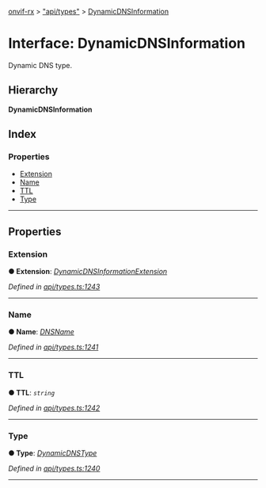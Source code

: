 [onvif-rx](../README.md) > ["api/types"](../modules/_api_types_.md) > [DynamicDNSInformation](../interfaces/_api_types_.dynamicdnsinformation.md)

# Interface: DynamicDNSInformation

Dynamic DNS type.

## Hierarchy

**DynamicDNSInformation**

## Index

### Properties

* [Extension](_api_types_.dynamicdnsinformation.md#extension)
* [Name](_api_types_.dynamicdnsinformation.md#name)
* [TTL](_api_types_.dynamicdnsinformation.md#ttl)
* [Type](_api_types_.dynamicdnsinformation.md#type)

---

## Properties

<a id="extension"></a>

###  Extension

**● Extension**: *[DynamicDNSInformationExtension](_api_types_.dynamicdnsinformationextension.md)*

*Defined in [api/types.ts:1243](https://github.com/patrickmichalina/onvif-rx/blob/1596479/src/api/types.ts#L1243)*

___
<a id="name"></a>

###  Name

**● Name**: *[DNSName](../modules/_api_types_.md#dnsname)*

*Defined in [api/types.ts:1241](https://github.com/patrickmichalina/onvif-rx/blob/1596479/src/api/types.ts#L1241)*

___
<a id="ttl"></a>

###  TTL

**● TTL**: *`string`*

*Defined in [api/types.ts:1242](https://github.com/patrickmichalina/onvif-rx/blob/1596479/src/api/types.ts#L1242)*

___
<a id="type"></a>

###  Type

**● Type**: *[DynamicDNSType](../enums/_api_types_.dynamicdnstype.md)*

*Defined in [api/types.ts:1240](https://github.com/patrickmichalina/onvif-rx/blob/1596479/src/api/types.ts#L1240)*

___


